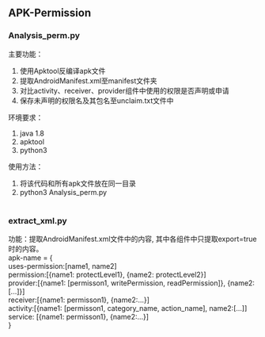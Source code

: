 ## APK-Permission
### Analysis_perm.py  
主要功能：  
1. 使用Apktool反编译apk文件  
2. 提取AndroidManifest.xml至manifest文件夹  
3. 对比activity、receiver、provider组件中使用的权限是否声明或申请  
4. 保存未声明的权限名及其包名至unclaim.txt文件中  

环境要求：  
1. java 1.8  
2. apktool  
3. python3  

使用方法：  
1. 将该代码和所有apk文件放在同一目录  
2. python3 Analysis_perm.py  
#

### extract_xml.py  
功能：提取AndroidManifest.xml文件中的内容, 其中各组件中只提取export=true时的内容。  
apk-name = {  
        uses-permission:[name1, name2]  
        permission:[{name1: protectLevel1}, {name2: protectLevel2}]  
        provider:[{name1: [permisson1, writePermission, readPermission]}, {name2:[...]}]  
        receiver:[{name1: permisson1}, {name2:...}]  
        activity:[{name1: [permisson1, category_name, action_name], name2:[...]]  
        service: [{name1: permisson1}, {name2:...}]  
}
